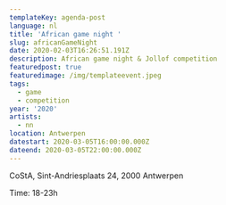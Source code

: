 ```yaml
---
templateKey: agenda-post
language: nl
title: 'African game night '
slug: africanGameNight
date: 2020-02-03T16:26:51.191Z
description: African game night & Jollof competition
featuredpost: true
featuredimage: /img/templateevent.jpeg
tags:
  - game
  - competition
year: '2020'
artists:
  - nn
location: Antwerpen
datestart: 2020-03-05T16:00:00.000Z
dateend: 2020-03-05T22:00:00.000Z
---
```



 CoStA, Sint-Andriesplaats 24, 2000 Antwerpen

Time: 18-23h
